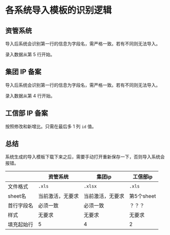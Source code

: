 # 各系统导入模板的识别逻辑

## 资管系统

导入后系统会识别第一行的信息为字段名，需严格一致。若有不同则无法导入。

录入数据从第 5 行开始。

## 集团 IP 备案

导入后系统会识别第一行的信息为字段名，需严格一致。若有不同则无法导入。

录入数据从第 4 行开始。

## 工信部 IP 备案

按照修改和新增比。只需在最后多 1 列 `id` 值。

## 总结

系统生成的导入模板下载下来之后，需要手动打开重新保存一下，否则导入系统会报错。

|            | 资管系统         | 集团ip           | 工信部ip   |
| ---------- | ---------------- | ---------------- | ---------- |
| 文件格式   | `.xls`           | `.xlsx`          | `.xls`     |
| sheet名    | 当前激活，无要求 | 当前激活，无要求 | 第5个sheet |
| 首行字段名 | 必须一致         | 必须一致         | ？？？     |
| 样式       | 无要求           | 无要求           | 无要求     |
| 填充起始行 | 5                | 4                | 2          |

